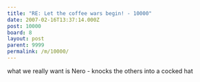 ```yaml
---
title: "RE: Let the coffee wars begin! - 10000"
date: 2007-02-16T13:37:14.000Z
post: 10000
board: 8
layout: post
parent: 9999
permalink: /m/10000/
---
```

what we really want is Nero - knocks the others into a cocked hat
